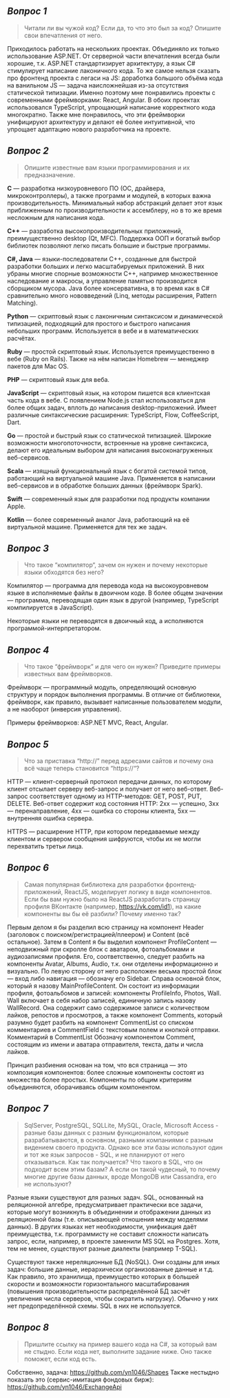 ## _Вопрос 1_
>Читали ли вы чужой код? Если да, то что это был за код? Опишите свои впечатления от него.

Приходилось работать на нескольких проектах. Объединяло их только использование ASP.NET.
От серверной части впечатления всегда были хорошие, т.к. ASP.NET стандартизирует архитектуру, а язык C# стимулирует написание лаконичного кода.
То же самое нельзя сказать про фронтенд проекта с легаси на JS: доработка большого объёма кода на ванильном JS — задача наисложнейшая из-за отсутствия статической типизации.
Именно поэтому мне понравились проекты с современными фреймворками: React, Angular. В обоих проектах использовался TypeScript, упрощающий написание корректного кода многократно.
Также мне понравилось, что эти фреймворки унифицируют архитектуру и делают её более интуитивной, что упрощает адаптацию нового разработчика на проекте.

## _Вопрос 2_
>Опишите известные вам языки программирования и их предназначение.

**C** — разработка низкоуровневого ПО (ОС, драйвера, микроконтроллеры), а также программ и модулей, в которых важна производительность. Минимальный набор абстракций делает этот язык приближенным по производительности к ассемблеру, но в то же время несложным для написания кода.

**С++** — разработка высокопроизводительных приложений, преимущественно desktop (Qt, MFC). Поддержка ООП и богатый выбор библиотек позволяют легко писать большие и быстрые программы.

**C#, Java** — языки-последователи C++, созданные для быстрой разработки больших и легко масштабируемых приложений. В них убраны многие спорные возможности C++, например множественное наследование и макросы, а управление памятью производится сборщиком мусора. Java более консервативна, в то время как в C# сравнительно много нововведений (Linq, методы расширения, Pattern Matching). 

**Python** — скриптовый язык с лаконичным синтаксисом и динамической типизацией, подходящий для простого и быстрого написания небольших программ. Используется в вебе и в математических расчётах.

**Ruby** — простой скриптовый язык. Используется преимущественно в вебе (Ruby on Rails). Также на нём написан Homebrew — менеджер пакетов для Mac OS.

**PHP** — скриптовый язык для веба.

**JavaScript** — скриптовый язык, на котором пишется вся клиентская часть кода в вебе. С появлением Node.js стал использоваться для более общих задач, вплоть до написания desktop-приложений. Имеет различные синтаксические расширения: TypeScript, Flow, CoffeeScript, Dart.

**Go** — простой и быстрый язык со статической типизацией. Широкие возможности многопоточности, встроенные на уровне синтаксиса, делают его идеальным выбором для написания высоконагруженных веб-сервисов.

**Scala** — изящный функциональный язык с богатой системой типов, работающий на виртуальной машине Java. Применяется в написании веб-сервисов и в обработке больших данных (фреймворк Spark).

**Swift** — современный язык для разработки под продукты компании Apple.

**Kotlin** — более современный аналог Java, работающий на её виртуальной машине. Применяется для тех же задач.

## _Вопрос 3_
>Что такое “компилятор“, зачем он нужен и почему некоторые языки обходятся без него?

Компилятор — программа для перевода кода на высокоуровневом языке в исполняемые файлы в двоичном коде. В более общем значении — программа, переводящая один язык в другой (например, TypeScript компилируется в JavaScript).

Некоторые языки не переводятся в двоичный код, а исполняются программой-интерпретатором.

## _Вопрос 4_
>Что такое “фреймворк” и для чего он нужен? Приведите примеры известных вам фреймворков.

Фреймворк — программный модуль, определяющий основную структуру и порядок выполнения программы. В отличие от библиотеки, фреймворк, как правило, вызывает написанные пользователем модули, а не наоборот (инверсия управления).

Примеры фреймворков: ASP.NET MVC, React, Angular.

## _Вопрос 5_
>Что за приставка “http://” перед адресами сайтов и почему она всё чаще теперь становится
“https://“?

HTTP — клиент-серверный протокол передачи данных, по которому клиент отсылает серверу веб-запрос и получает от него веб-ответ.
Веб-запрос соответствует одному из HTTP-методов: GET, POST, PUT, DELETE.
Веб-ответ содержит код состояния HTTP: 2xx — успешно, 3xx — перенаправление, 4xx — ошибка со стороны клиента, 5xx — внутренняя ошибка сервера.

HTTPS — расширение HTTP, при котором передаваемые между клиентом и сервером сообщения шифруются, чтобы их не могли перехватить третьи лица.

## _Вопрос 6_
>Самая популярная библиотека для разработки фронтенд-приложений, ReactJS, моделирует
>логику в виде компонентов.
>Если бы вам нужно было на ReactJS разработать страницу профиля ВКонтакте
>(например, https://vk.com/id1), на какие компоненты вы бы её разбили? Почему именно так?

Первым делом я бы разделил всю страницу на компонент Header (заголовок с поиском/регистрацией/плеером) и Content (всё остальное).
Затем в Content я бы выделил компонент ProfileContent — неподвижный при скролле блок с аватаром, фотоальбомами и аудиозаписями профиля. Его, соответственно, следует разбить на компоненты Avatar, Albums, Audio, т.к. они отделены информационно и визуально.
По левую сторону от него расположен весьма простой блок — вход либо навигация — обозначу его Sidebar.
Справа основной блок, который я назову MainProfileContent. Он состоит из информации профиля, фотоальбомов и записей: компоненты ProfileInfo, Photos, Wall.
Wall включает в себя набор записей, единичную запись назову WallRecord. Она содержит само содержимое записи c количеством лайков, репостов и просмотров, а также компонент Comments, который разумно будет разбить на компонент CommentList со списком комментариев и CommentField с текстовым полем и кнопкой отправки. Комментарий в CommentList Обозначу компонентом Comment, состоящим из имени и аватара отправителя, текста, даты и числа лайков.

Принцип разбиения основан на том, что вся страница — это композиция компонентов: более сложные компоненты состоят из множества более простых. Компоненты по общим критериям объединяются, оборачиваясь общим компонентом.

## _Вопрос 7_
>SqlServer, PostgreSQL, SQLLite, MySQL, Oracle, Microsoft Access - разные базы данных с разным
>функционалом, которые разрабатываются, в основном, разными компаниями с разным
>видением своего продукта.
>Однако все эти базы используют один и тот же язык запросов - SQL, и не планируют от него
>отказываться. Как так получается? Что такого в SQL, что он подходит всем этим базам?
>А если он такой чудесный, то почему многие другие базы данных, вроде MongoDB или Cassandra,
>его не используют?

Разные языки существуют для разных задач. SQL, основанный на реляционной алгебре, предусматривает практически все задачи, которые могут возникнуть в объединении и отображении данных из реляционной базы (т.е. описывающей отношения между моделями данных). В других языках нет необходимости, унификация даёт преимущества, т.к. программисту не составит сложности написать запрос, если, например, в проекте заменили MS SQL на Postgres. Хотя, тем не менее, существуют разные диалекты (например T-SQL).

Существуют также нереляционные БД (NoSQL). Они созданы для иных задач: большие данные, иерархически организованные данные и т.д. Как правило, это хранилища, преимущество которых в большей скорости и возможности горизонтального масштабирования (повышения производительности распределённой БД засчёт увеличения числа серверов, чтобы сократить нагрузку). Обычно у них нет предопределённой схемы. SQL в них не используется.

## _Вопрос 8_
>Пришлите ссылку на пример вашего кода на C#, за который вам не стыдно. Если кода нет,
выполните задание ниже. Оно также поможет, если код есть.

Собственно, задача: https://github.com/yn1046/Shapes
Также нестыдно показать это (сервис-имитация фондовых бирж): https://github.com/yn1046/ExchangeApi
